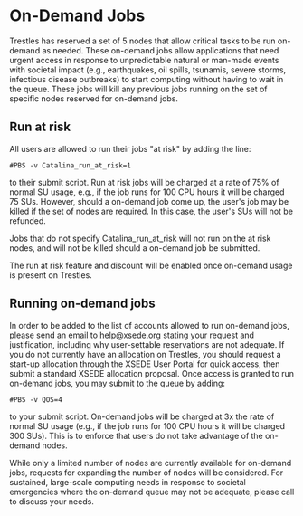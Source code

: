 On-Demand Jobs
==============
Trestles has reserved a set of 5 nodes that allow critical tasks to be run on-demand as needed. These on-demand jobs allow applications that need urgent access in response to unpredictable natural or man-made events with societal impact (e.g., earthquakes, oil spills, tsunamis, severe storms, infectious disease outbreaks) to start computing without having to wait in the queue. These jobs will kill any previous jobs running on the set of specific nodes reserved for on-demand jobs.

Run at risk
-----------
All users are allowed to run their jobs "at risk" by adding the line:

    #PBS -v Catalina_run_at_risk=1

to their submit script. Run at risk jobs will be charged at a rate of 75% of normal SU usage, e.g., if the job runs for 100 CPU hours it will be charged 75 SUs. However, should a on-demand job come up, the user's job may be killed if the set of nodes are required. In this case, the user's SUs will not be refunded.

Jobs that do not specify Catalina_run_at_risk will not run on the at risk nodes, and will not be killed should a on-demand job be submitted.

The run at risk feature and discount will be enabled once on-demand usage is present on Trestles.

Running on-demand jobs
----------------------
In order to be added to the list of accounts allowed to run on-demand jobs, please send an email to help@xsede.org stating your request and justification, including why user-settable reservations are not adequate. If you do not currently have an allocation on Trestles, you should request a start-up allocation through the XSEDE User Portal for quick access, then submit a standard XSEDE allocation proposal. Once access is granted to run on-demand jobs, you may submit to the queue by adding:

    #PBS -v QOS=4

to your submit script. On-demand jobs will be charged at 3x the rate of normal SU usage (e.g., if the job runs for 100 CPU hours it will be charged 300 SUs). This is to enforce that users do not take advantage of the on-demand nodes.

While only a limited number of nodes are currently available for on-demand jobs, requests for expanding the number of nodes will be considered. For sustained, large-scale computing needs in response to societal emergencies where the on-demand queue may not be adequate, please call to discuss your needs.
